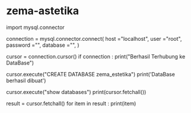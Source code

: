 # zema-astetika
import mysql.connector

connection = mysql.connector.connect(
    host ="localhost",
    user ="root",
    password ="",
    database ="",
)

cursor = connection.cursor()
if connection :
    print("Berhasil Terhubung ke DataBase")

cursor.execute("CREATE DATABASE zema_estetika")
print('DataBase berhasil dibuat')

cursor.execute("show databases")
print(cursor.fetchall())

result = cursor.fetchall()
for item in result :
    print(item)
    
